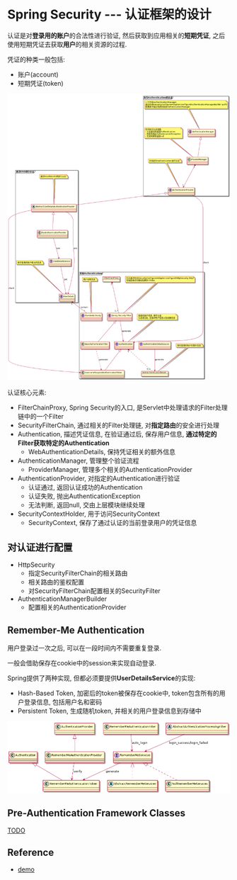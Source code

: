 # Spring Security --- 认证框架的设计

认证是对**登录用的账户**的合法性进行验证, 
然后获取到应用相关的**短期凭证**, 
之后使用短期凭证去获取**用户**的相关资源的过程.

凭证的种类一般包括:

- 账户(account)
- 短期凭证(token)

![认证框架](认证框架.png)

认证核心元素:

- FilterChainProxy, Spring Security的入口, 是Servlet中处理请求的Filter处理链中的一个Filter
- SecurityFilterChain, 通过相关的Filter处理链, 对**指定路由**的安全进行处理
- Authentication, 描述凭证信息, 在验证通过后, 保存用户信息, **通过特定的Filter获取特定的Authentication**
  - WebAuthenticationDetails, 保持凭证相关的额外信息
- AuthenticationManager, 管理整个验证流程
  - ProviderManager, 管理多个相关的AuthenticationProvider
- AuthenticationProvider, 对指定的Authentication进行验证
  - 认证通过, 返回认证成功的Authentication
  - 认证失败, 抛出AuthenticationException
  - 无法判断, 返回null, 交由上层模块继续处理
- SecurityContextHolder, 用于访问SecurityContext
  - SecurityContext, 保存了通过认证的当前登录用户的凭证信息

## 对认证进行配置

- HttpSecurity
  - 指定SecurityFilterChain的相关路由
  - 相关路由的鉴权配置
  - 对SecurityFilterChain配置相关的SecurityFilter
- AuthenticationManagerBuilder
  - 配置相关的AuthenticationProvider

## Remember-Me Authentication

用户登录过一次之后, 可以在一段时间内不需要重复登录.

一般会借助保存在cookie中的session来实现自动登录.

Spring提供了两种实现, 但都必须要提供**UserDetailsService**的实现:

- Hash-Based Token, 加密后的token被保存在cookie中, 
token包含所有的用户登录信息, 包括用户名和密码
- Persistent Token, 生成随机token, 并相关的用户登录信息到存储中

![](Remember-Me&#32;Authentication.png)

## Pre-Authentication Framework Classes

[TODO](https://docs.spring.io/spring-security/site/docs/5.2.0.RELEASE/reference/htmlsingle/#pre-authentication-framework-classes)









## Reference

- [demo]()
